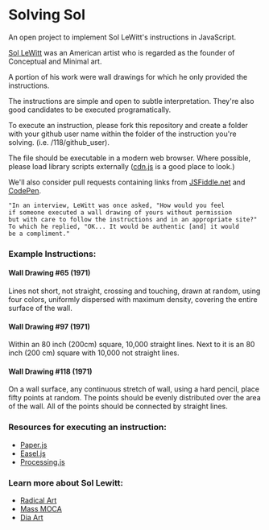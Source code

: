 Solving Sol
===========

An open project to implement Sol LeWitt's instructions in JavaScript.

[Sol LeWitt](http://en.wikipedia.org/wiki/Sol_LeWitt) was an American artist who is regarded as the founder of Conceptual and Minimal art.

A portion of his work were wall drawings for which he only provided the instructions.

The instructions are simple and open to subtle interpretation.  They're also good candidates to be executed programatically.

To execute an instruction, please fork this repository and create a folder with your github user name within the folder of the instruction you're solving. (i.e. /118/github_user).

The file should be executable in a modern web browser. Where possible, please load library scripts externally ([cdn.js](http://cdnjs.com/) is a good place to look.)

We'll also consider pull requests containing links from [JSFiddle.net](http://jsfiddle.net) and [CodePen](http://codepen.io/).

```
"In an interview, LeWitt was once asked, "How would you feel
if someone executed a wall drawing of yours without permission
but with care to follow the instructions and in an appropriate site?"
To which he replied, "OK... It would be authentic [and] it would
be a compliment."
```

### Example Instructions:

#### Wall Drawing #65 (1971)
Lines not short, not straight, crossing and touching, drawn at random, using four colors, uniformly dispersed with maximum density, covering the entire surface of the wall.

#### Wall Drawing #97 (1971)
Within an 80 inch (200cm) square, 10,000 straight lines. Next to it is an 80 inch (200 cm) square with 10,000 not straight lines.

#### Wall Drawing #118 (1971)
On a wall surface, any continuous stretch of wall, using a hard pencil, place fifty points at random. The points should be evenly distributed over the area of the wall. All of the points should be connected by straight lines.

### Resources for executing an instruction:
- [Paper.js](http://paperjs.org)
- [Easel.js](http://www.createjs.com/Docs/EaselJS/modules/EaselJS.html)
- [Processing.js](http://processingjs.org/)

### Learn more about Sol Lewitt:
- [Radical Art](http://radicalart.info/concept/LeWitt/)
- [Mass MOCA](http://www.massmoca.org/lewitt/)
- [Dia Art](http://www.diaart.org/exhibitions/main/3)